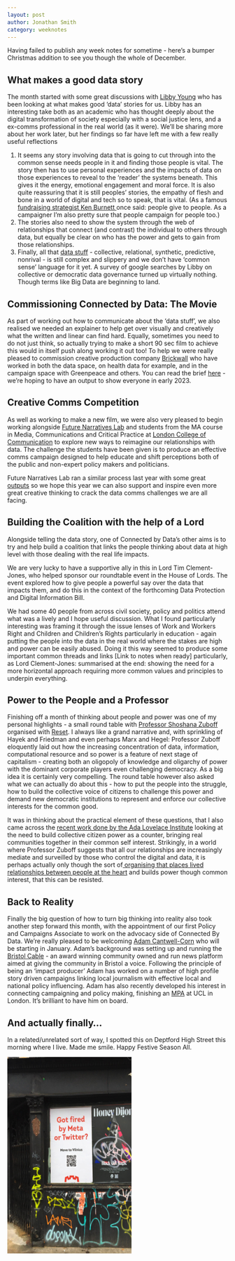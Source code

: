 ```yaml
---
layout: post
author: Jonathan Smith
category: weeknotes
---
```


Having failed to publish any week notes for sometime - here’s a bumper Christmas addition to see you though the whole of December.

## What makes a good data story

The month started with some great discussions with [Libby Young](https://connectedbydata.org/people/libby-young) who has been looking at what makes good ‘data’ stories for us. Libby has an interesting take both as an academic who has thought deeply about the digital transformation of society especially with a social justice lens, and a ex-comms professional in the real world (as it were). We’ll be sharing more about her work later, but her findings so far have left me with a few really useful reflections

1. It seems any story involving data that is going to cut through into the common sense needs people in it and finding those people is vital. The story then has to use personal experiences and the impacts of data on those experiences to  reveal to the ‘reader’ the systems beneath. This gives it the energy, emotional engagement and moral force. It is also quite reassuring  that it is still peoples’ stories, the empathy of flesh and bone in a world of digital and tech so to speak, that is vital. (As a famous [fundraising strategist Ken Burnett ](http://www.kenburnett.com/Blog65foundationsoffundraising.html) once said: people give to people.  As a campaigner I’m also pretty sure that people campaign for people too.) 
2. The stories also need to show the system through the web of relationships that connect (and contrast) the individual to others through data, but equally  be clear on who has the power and gets to gain from those relationships.
3. Finally, all that [data stuff](https://policyreview.info/concepts/defining-concepts-digital-society) - collective, relational, synthetic, predictive, nonrival - is still complex and slippery and we don’t have ‘common sense’ language for it yet. A survey of google searches by Libby on collective or democratic data governance turned up virtually nothing. Though terms like Big Data are beginning to land.

## Commissioning Connected by Data: The Movie

As part of working out how to communicate about the ‘data stuff’, we also realised we needed an explainer to help get over visually and creatively what the written and linear can find hard. Equally, sometimes you need to do not just think, so actually trying to make a short 90 sec film to achieve this would in itself push along working it out too! To help we were really pleased to commission creative production company [Brickwall](https://brickwall.uk.com) who have worked in both the data space, on health data for example, and in the campaign space with Greenpeace and others. You can read the brief [here](https://docs.google.com/document/d/1ppTD3M6kqIa_bNk2XJxLR4m7G_p_Qmt2I1DeuYiRq5c/edit) - we’re hoping to have an output to show everyone in early 2023.  

## Creative Comms Competition

As well as working to make a new film, we were also very pleased to begin working alongside [Future Narratives Lab](https://www.futurenarrativeslab.org) and students from the MA course in Media, Communications and Critical Practice at [London College of Communication](https://www.arts.ac.uk/colleges/london-college-of-communication) to explore new ways to reimagine our relationships with data. The challenge the students have been given is to produce an effective comms campaign designed to help educate and shift perceptions both of the public and non-expert policy makers and politicians. 

Future Narratives Lab ran a similar process last year with some great [outputs](https://www.futurenarrativeslab.org/updates/re-imagining-our-relationship-with-data/) so we hope this year we can also support and inspire even more great creative thinking to crack the data comms challenges we are all facing.

## Building the Coalition with the help of a Lord

Alongside telling the data story, one of Connected by Data’s other aims is to try and help build a coalition that links the people thinking about data at high level with those dealing with the real life impacts. 

We are very lucky to have a supportive ally in this in Lord Tim Clement-Jones, who helped sponsor our roundtable event in the House of Lords. The event explored how to give people a powerful say over the data that impacts them, and do this in the context of the forthcoming Data Protection and Digital Information Bill. 

We had some 40 people from across civil society, policy and politics attend what was a lively and I hope useful discussion.  What I found particularly interesting was framing it  through the issue lenses of Work and Workers Right and Children and Children’s Rights particularly in education - again putting the people into the data in the real world where the stakes are high and power can be easily abused. Doing it this way seemed to produce some important common threads and links [Link to notes when ready] particularly, as Lord Clement-Jones: summarised at the end: showing the need for a more horizontal approach requiring more common values and principles to underpin everything.

## Power to the People and a Professor

Finishing off a month of thinking about people and power was one of my personal highlights - a small round table with [Professor Shoshana Zuboff](https://connectedbydata.org/blog/2022/12/14/people-power-vs-surveillance-capitalism) organised with [Reset](https://www.reset.tech/resources/).  I always like a grand narrative and, with sprinkling of Hayek and Friedman and even perhaps Marx and Hegel: Professor Zuboff eloquently laid out how the increasing concentration of data, information, computational resource and so power is a feature of next stage of capitalism - creating both an oligopoly of knowledge and oligarchy of power with the dominant corporate players even challenging democracy. As a big idea it is certainly very compelling. The round table however also asked what we can actually do about this - how to put the people into the struggle, how to build the collective voice of citizens to challenge this power and demand new democratic institutions to represent and enforce our collective interests for the common good.

 It was in thinking about the practical element of these questions, that I also came across the [recent work done by the Ada Lovelace Institute](https://www.adalovelaceinstitute.org/blog/collective-action-harms/) looking at the need to build collective citizen power as a counter, bringing real communities together in their common self interest. Strikingly, in a world where Professor Zuboff suggests that all our relationships are increasingly mediate and surveilled by those who control the digital and data, it is perhaps actually only though the sort of[ organising that places lived relationships between people at the heart](https://projects.iq.harvard.edu/files/ganzorganizing/files/relationships.pdf) and builds power though common interest, that this can be resisted. 

## Back to Reality

Finally the big question of how to turn big thinking into reality also took another step forward this month, with the appointment of our first Policy and Campaigns Associate to work on the advocacy side of Connected By Data. We’re really pleased to be welcoming [Adam Cantwell-Corn](https://twitter.com/AdamC_Corn) who will be starting in January. Adam’s background was setting up and running the [Bristol Cable](https://thebristolcable.org) - an award winning community owned and run news platform aimed at giving the community in Bristol a voice. Following the principle of being an ‘impact producer’ Adam has worked on a number of high profile story driven campaigns linking local journalism with effective local and national policy influencing. Adam has also recently developed his interest in connecting campaigning and policy making, finishing an [MPA](https://www.ucl.ac.uk/bartlett/public-purpose/ucl-institute-innovation-and-public-purpose) at UCL in London. It’s brilliant to have him on board.

## And actually finally…

In a related/unrelated sort of way, I spotted this on Deptford High Street this morning where I live. Made me smile. Happy Festive Season All.


![Poster on Deptford High Street - 'Got fired by Meta or Twitter? Move to Vilnius' with a QR code on the poster](/assets/blog/2022-12-16-jonathan-weeknotes-deptford.png)

